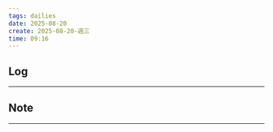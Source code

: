 ```yaml
---
tags: dailies  
date: 2025-08-20
create: 2025-08-20-週三
time: 09:16
---
```

## Log
---


## Note
---

